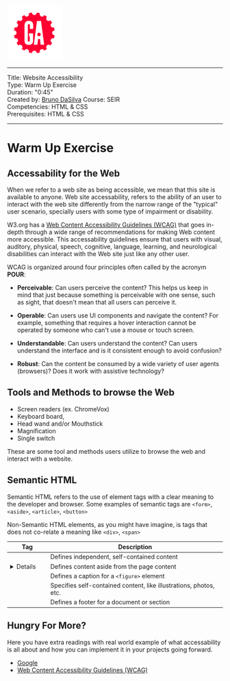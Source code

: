 ![](/ga_cog.png)

---
Title: Website Accessibility <br>
Type: Warm Up Exercise<br>
Duration: "0:45"<br>
Created by: [Bruno DaSilva](https://github.com/Brunno-DaSilva) Course: SEIR<br>
Competencies: HTML & CSS <br>
Prerequisites:  HTML & CSS <br>

---
# Warm Up Exercise


## Accessability for the Web

When we refer to a web site as being accessible, we mean that this site is available to anyone. Web site accessability, refers to the ability of an user to interact with the web site differently from the narrow range of the "typical" user scenario, specially users with some type of impairment or disability. 

W3.org has a [Web Content Accessibility Guidelines (WCAG)](https://www.w3.org/TR/WCAG20/) that goes in-depth through a wide range of recommendations for making Web content more accessible. This accessability guidelines ensure that users with visual, auditory, physical, speech, cognitive, language, learning, and neurological disabilities can interact with the Web site just like any other user. 


WCAG is organized around four principles often called by the acronym **POUR**:

* **Perceivable**: Can users perceive the content? This helps us keep in mind that just because something is perceivable with one sense, such as sight, that doesn't mean that all users can perceive it.

* **Operable**: Can users use UI components and navigate the content? For example, something that requires a hover interaction cannot be operated by someone who can't use a mouse or touch screen.

* **Understandable**: Can users understand the content? Can users understand the interface and is it consistent enough to avoid confusion?

* **Robust**: Can the content be consumed by a wide variety of user agents (browsers)? Does it work with assistive technology?



## Tools and Methods to browse the Web

* Screen readers (ex. ChromeVox) 
* Keyboard board, 
* Head wand and/or Mouthstick
* Magnification 
* Single switch 

These are some tool and methods users utilize to browse the web and interact with a website. 

## Semantic HTML 

Semantic HTML refers to the use of element tags with a clear meaning to the developer and browser. Some examples of semantic tags are `<form>`, `<aside>`, `<article>`, `<button>`

Non-Semantic HTML elements, as you might have imagine, is tags that does not co-relate a meaning like `<div>`, `<span>`


| Tag           | Description                                 |
| ------------- | ------------------------------------------- |
| <article>     | Defines independent, self-contained content |
| <details>     | Defines content aside from the page content |
| <figcaption>  | Defines a caption for a `<figure>` element  |
| <figure>      | Specifies self-contained content, like illustrations, photos, etc.|
| <footer>      | Defines a footer for a document or section  |


## Hungry For More? 

Here you have extra readings with real world example of what accessability is all about and how you can implement it in your projects going forward. 

* [Google]('https://developers.google.com/web/fundamentals/accessibility')
* [Web Content Accessibility Guidelines (WCAG)](https://www.w3.org/TR/WCAG20/)